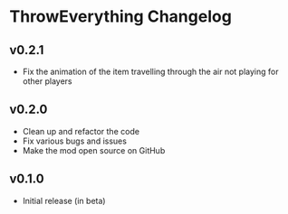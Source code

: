 # ThrowEverything Changelog

## v0.2.1
- Fix the animation of the item travelling through the air not playing for other players

## v0.2.0
- Clean up and refactor the code
- Fix various bugs and issues
- Make the mod open source on GitHub

## v0.1.0
- Initial release (in beta)